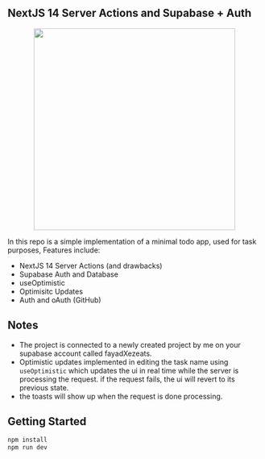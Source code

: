 ## NextJS 14 Server Actions and Supabase + Auth

<p align="center">
 <img src="REPLACE_ME" width="400">
</p>

In this repo is a simple implementation of a minimal todo app, used for task purposes, Features include:

- NextJS 14 Server Actions (and drawbacks)
- Supabase Auth and Database
- useOptimistic
- Optimisitc Updates
- Auth and oAuth (GitHub)

## Notes

- The project is connected to a newly created project by me on your supabase account called fayadXezeats.
- Optimistic updates implemented in editing the task name using `useOptimistic` which updates the ui in real time while the server is processing the request. if the request fails, the ui will revert to its previous state.
- the toasts will show up when the request is done processing.

## Getting Started

```bash
npm install
npm run dev
```
